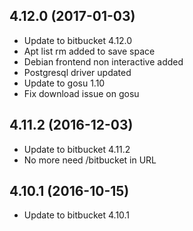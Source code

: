 
## 4.12.0 (2017-01-03)
- Update to bitbucket 4.12.0
- Apt list rm added to save space
- Debian frontend non interactive added
- Postgresql driver updated
- Update to gosu 1.10
- Fix download issue on gosu

## 4.11.2 (2016-12-03)
- Update to bitbucket 4.11.2
- No more need /bitbucket in URL

## 4.10.1 (2016-10-15)
- Update to bitbucket 4.10.1
